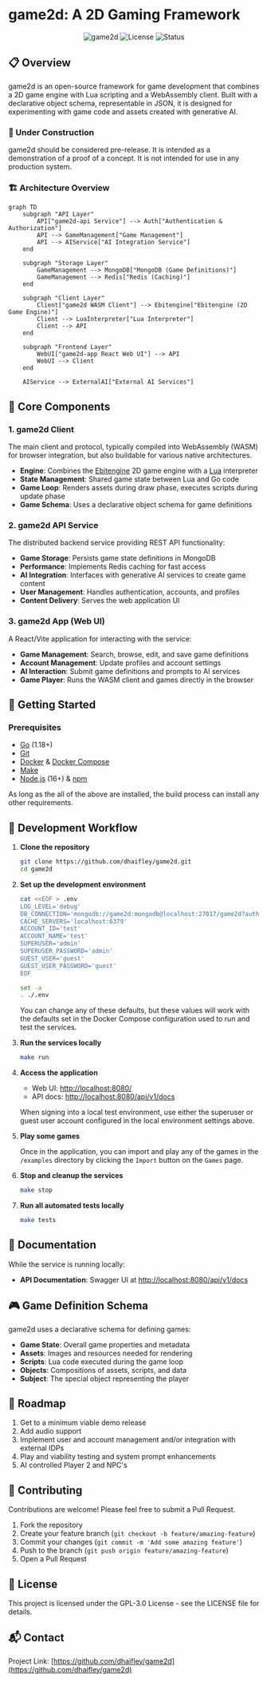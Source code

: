 # game2d: A 2D Gaming Framework

<div align="center">

![game2d](https://img.shields.io/badge/game2d-Framework-646cff)
![License](https://img.shields.io/badge/license-GPL--3.0-blue.svg)
![Status](https://img.shields.io/badge/status-active-success.svg)

</div>

## 📋 Overview

game2d is an open-source framework for game development that combines a
2D game engine with Lua scripting and a WebAssembly client. Built with a
declarative object schema, representable in JSON, it is designed for
experimenting with game code and assets created with generative AI.

### 🚧 Under Construction

game2d should be considered pre-release. It is intended as a demonstration of
a proof of a concept. It is not intended for use in any production system.

### 🏗️ Architecture Overview

```mermaid
graph TD
    subgraph "API Layer"
        API["game2d-api Service"] --> Auth["Authentication & Authorization"]
        API --> GameManagement["Game Management"]
        API --> AIService["AI Integration Service"]
    end

    subgraph "Storage Layer"
        GameManagement --> MongoDB["MongoDB (Game Definitions)"]
        GameManagement --> Redis["Redis (Caching)"]
    end

    subgraph "Client Layer"
        Client["game2d WASM Client"] --> Ebitengine["Ebitengine (2D Game Engine)"]
        Client --> LuaInterpreter["Lua Interpreter"]
        Client --> API
    end
    
    subgraph "Frontend Layer"
        WebUI["game2d-app React Web UI"] --> API
        WebUI --> Client
    end

    AIService --> ExternalAI["External AI Services"]
```

## 🧩 Core Components

### 1. game2d Client

The main client and protocol, typically compiled into WebAssembly (WASM) for
browser integration, but also buildable for various native architectures.

- **Engine**: Combines the [Ebitengine](https://ebitengine.org/) 2D game engine with a
[Lua](https://github.com/Shopify/go-lua) interpreter
- **State Management**: Shared game state between Lua and Go code
- **Game Loop**: Renders assets during draw phase, executes scripts during update phase
- **Game Schema**: Uses a declarative object schema for game definitions

### 2. game2d API Service

The distributed backend service providing REST API functionality:

- **Game Storage**: Persists game state definitions in MongoDB
- **Performance**: Implements Redis caching for fast access
- **AI Integration**: Interfaces with generative AI services to create game content
- **User Management**: Handles authentication, accounts, and profiles
- **Content Delivery**: Serves the web application UI

### 3. game2d App (Web UI)

A React/Vite application for interacting with the service:

- **Game Management**: Search, browse, edit, and save game definitions
- **Account Management**: Update profiles and account settings
- **AI Interaction**: Submit game definitions and prompts to AI services
- **Game Player**: Runs the WASM client and games directly in the browser

## 🚀 Getting Started

### Prerequisites

- [Go](https://go.dev/dl/) (1.18+)
- [Git](https://git-scm.com/)
- [Docker](https://docs.docker.com/get-docker/) & [Docker Compose](https://docs.docker.com/compose/install/)
- [Make](https://www.gnu.org/software/make/)
- [Node.js](https://nodejs.org/) (16+) & [npm](https://www.npmjs.com/)

As long as the all of the above are installed, the build process can install any other requirements.

## 🔧 Development Workflow

1. **Clone the repository**
   ```sh
   git clone https://github.com/dhaifley/game2d.git
   cd game2d
   ```

2. **Set up the development environment**
   ```sh
   cat <<EOF > .env
   LOG_LEVEL='debug'
   DB_CONNECTION='mongodb://game2d:mongodb@localhost:27017/game2d?authSource=admin' 
   CACHE_SERVERS='localhost:6379'
   ACCOUNT_ID='test'
   ACCOUNT_NAME='test'
   SUPERUSER='admin'
   SUPERUSER_PASSWORD='admin'
   GUEST_USER='guest'
   GUEST_USER_PASSWORD='guest'
   EOF

   set -a
   . ./.env
   ```

   You can change any of these defaults, but these values will work with the
   defaults set in the Docker Compose configuration used to run and test
   the services.

3. **Run the services locally**
   ```sh
   make run
   ```

4. **Access the application**
   - Web UI: [http://localhost:8080/](http://localhost:8080/)
   - API docs: [http://localhost:8080/api/v1/docs](http://localhost:8080/api/v1/docs)

   When signing into a local test environment, use either the superuser or
   guest user account configured in the local environment settings above.

5. **Play some games**

   Once in the application, you can import and play any of the games in the
   `/examples` directory by clicking the `Import` button on the `Games` page.

6. **Stop and cleanup the services**
   ```sh
   make stop
   ```

7. **Run all automated tests locally**
   ```sh
   make tests
   ```

## 📖 Documentation

While the service is running locally:

- **API Documentation**: Swagger UI at [http://localhost:8080/api/v1/docs](http://localhost:8080/api/v1/docs)
  
## 🎮 Game Definition Schema

game2d uses a declarative schema for defining games:

- **Game State**: Overall game properties and metadata
- **Assets**: Images and resources needed for rendering
- **Scripts**: Lua code executed during the game loop
- **Objects**: Compositions of assets, scripts, and data
- **Subject**: The special object representing the player

## 🎯 Roadmap

1. Get to a minimum viable demo release
2. Add audio support
3. Implement user and account management and/or integration with external IDPs
4. Play and viability testing and system prompt enhancements
5. AI controlled Player 2 and NPC's

## 🤝 Contributing

Contributions are welcome! Please feel free to submit a Pull Request.

1. Fork the repository
2. Create your feature branch (`git checkout -b feature/amazing-feature`)
3. Commit your changes (`git commit -m 'Add some amazing feature'`)
4. Push to the branch (`git push origin feature/amazing-feature`)
5. Open a Pull Request

## 📄 License

This project is licensed under the GPL-3.0 License - see the LICENSE file for
details.

## 📬 Contact

Project Link: [https://github.com/dhaifley/game2d](https://github.com/dhaifley/game2d)
